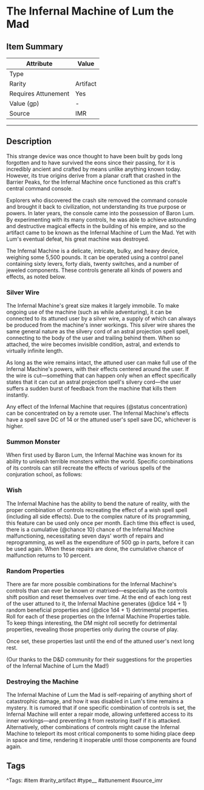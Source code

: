 # The Infernal Machine of Lum the Mad

## Item Summary

| Attribute            | Value                        |
|----------------------|------------------------------|
| Type                 |   |
| Rarity               | Artifact             |
| Requires Attunement  | Yes                |
| Value (gp)           | -    |
| Source               | IMR |

---

## Description

This strange device was once thought to have been built by gods long forgotten and to have survived the eons since their passing, for it is incredibly ancient and crafted by means unlike anything known today. However, its true origins derive from a planar craft that crashed in the Barrier Peaks, for the Infernal Machine once functioned as this craft's central command console.

Explorers who discovered the crash site removed the command console and brought it back to civilization, not understanding its true purpose or powers. In later years, the console came into the possession of Baron Lum. By experimenting with its many controls, he was able to achieve astounding and destructive magical effects in the building of his empire, and so the artifact came to be known as the Infernal Machine of Lum the Mad. Yet with Lum's eventual defeat, his great machine was destroyed.

The Infernal Machine is a delicate, intricate, bulky, and heavy device, weighing some 5,500 pounds. It can be operated using a control panel containing sixty levers, forty dials, twenty switches, and a number of jeweled components. These controls generate all kinds of powers and effects, as noted below.

### Silver Wire

The Infernal Machine's great size makes it largely immobile. To make ongoing use of the machine (such as while adventuring), it can be connected to its attuned user by a silver wire, a supply of which can always be produced from the machine's inner workings. This silver wire shares the same general nature as the silvery cord of an astral projection spell spell, connecting to the body of the user and trailing behind them. When so attached, the wire becomes invisible condition, astral, and extends to virtually infinite length.

As long as the wire remains intact, the attuned user can make full use of the Infernal Machine's powers, with their effects centered around the user. If the wire is cut—something that can happen only when an effect specifically states that it can cut an astral projection spell's silvery cord—the user suffers a sudden burst of feedback from the machine that kills them instantly.

Any effect of the Infernal Machine that requires {@status concentration} can be concentrated on by a remote user. The Infernal Machine's effects have a spell save DC of 14 or the attuned user's spell save DC, whichever is higher.

### Summon Monster

When first used by Baron Lum, the Infernal Machine was known for its ability to unleash terrible monsters within the world. Specific combinations of its controls can still recreate the effects of various spells of the conjuration school, as follows:

### Wish

The Infernal Machine has the ability to bend the nature of reality, with the proper combination of controls recreating the effect of a wish spell spell (including all side effects). Due to the complex nature of its programming, this feature can be used only once per month. Each time this effect is used, there is a cumulative {@chance 10} chance of the Infernal Machine malfunctioning, necessitating seven days' worth of repairs and reprogramming, as well as the expenditure of 500 gp in parts, before it can be used again. When these repairs are done, the cumulative chance of malfunction returns to 10 percent.

### Random Properties

There are far more possible combinations for the Infernal Machine's controls than can ever be known or matrixed—especially as the controls shift position and reset themselves over time. At the end of each long rest of the user attuned to it, the Infernal Machine generates {@dice 1d4 + 1} random beneficial properties and {@dice 1d4 + 1} detrimental properties. Roll for each of these properties on the Infernal Machine Properties table. To keep things interesting, the DM might roll secretly for detrimental properties, revealing those properties only during the course of play.

Once set, these properties last until the end of the attuned user's next long rest.

(Our thanks to the D&D community for their suggestions for the properties of the Infernal Machine of Lum the Mad!)

### Destroying the Machine

The Infernal Machine of Lum the Mad is self-repairing of anything short of catastrophic damage, and how it was disabled in Lum's time remains a mystery. It is rumored that if one specific combination of controls is set, the Infernal Machine will enter a repair mode, allowing unfettered access to its inner workings—and preventing it from restoring itself if it is attacked. Alternatively, other combinations of controls might cause the Infernal Machine to teleport its most critical components to some hiding place deep in space and time, rendering it inoperable until those components are found again.

## Tags

^Tags: #item #rarity_artifact #type__ #attunement #source_imr